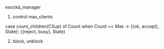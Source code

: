 esockd_manager

1. control max_clients

case count_children(CSup) of
    Count when Count =< Max ->
     {{ok, accept}, State};
    {{reject, busy}, State}

2.  block, unblock

